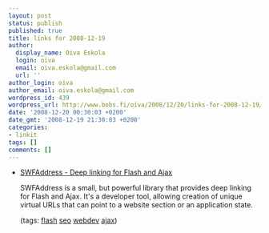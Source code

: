```yaml
---
layout: post
status: publish
published: true
title: links for 2008-12-19
author:
  display_name: Oiva Eskola
  login: oiva
  email: oiva.eskola@gmail.com
  url: ''
author_login: oiva
author_email: oiva.eskola@gmail.com
wordpress_id: 439
wordpress_url: http://www.bobs.fi/oiva/2008/12/20/links-for-2008-12-19/
date: '2008-12-20 00:30:03 +0200'
date_gmt: '2008-12-19 21:30:03 +0200'
categories:
- linkit
tags: []
comments: []
---
```

<ul class="delicious">
<li>
<div class="delicious-link"><a href="http://www.asual.com/swfaddress/">SWFAddress - Deep linking for Flash and Ajax</a></div></p>
<div class="delicious-extended">SWFAddress is a small, but powerful library that provides deep linking for Flash and Ajax. It&#039;s a developer tool, allowing creation of unique virtual URLs that can point to a website section or an application state.</div></p>
<div class="delicious-tags">(tags: <a href="http://delicious.com/oiva/flash">flash</a> <a href="http://delicious.com/oiva/seo">seo</a> <a href="http://delicious.com/oiva/webdev">webdev</a> <a href="http://delicious.com/oiva/ajax">ajax</a>)</div><br />
            </li></ul></p>
